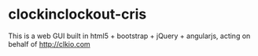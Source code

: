 # clockinclockout-cris
This is a web GUI built in html5 + bootstrap + jQuery + angularjs, acting on behalf of http://clkio.com
